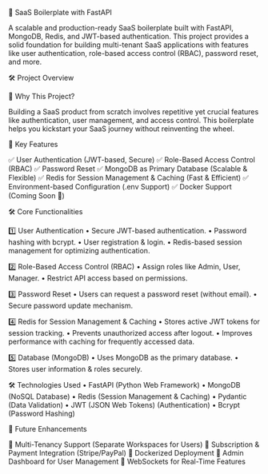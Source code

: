🚀 SaaS Boilerplate with FastAPI

A scalable and production-ready SaaS boilerplate built with FastAPI, MongoDB, Redis, and JWT-based authentication. This project provides a solid foundation for building multi-tenant SaaS applications with features like user authentication, role-based access control (RBAC), password reset, and more.

🛠 Project Overview

🌟 Why This Project?

Building a SaaS product from scratch involves repetitive yet crucial features like authentication, user management, and access control. This boilerplate helps you kickstart your SaaS journey without reinventing the wheel.

📌 Key Features

✅ User Authentication (JWT-based, Secure)
✅ Role-Based Access Control (RBAC)
✅ Password Reset
✅ MongoDB as Primary Database (Scalable & Flexible)
✅ Redis for Session Management & Caching (Fast & Efficient)
✅ Environment-based Configuration (.env Support)
✅ Docker Support (Coming Soon 🚀)

🛠 Core Functionalities

1️⃣ User Authentication
	•	Secure JWT-based authentication.
	•	Password hashing with bcrypt.
	•	User registration & login.
	•	Redis-based session management for optimizing authentication.

2️⃣ Role-Based Access Control (RBAC)
	•	Assign roles like Admin, User, Manager.
	•	Restrict API access based on permissions.

3️⃣ Password Reset
	•	Users can request a password reset (without email).
	•	Secure password update mechanism.

4️⃣ Redis for Session Management & Caching
	•	Stores active JWT tokens for session tracking.
	•	Prevents unauthorized access after logout.
	•	Improves performance with caching for frequently accessed data.

5️⃣ Database (MongoDB)
	•	Uses MongoDB as the primary database.
	•	Stores user information & roles securely.

🛠 Technologies Used
	•	FastAPI (Python Web Framework)
	•	MongoDB (NoSQL Database)
	•	Redis (Session Management & Caching)
	•	Pydantic (Data Validation)
	•	JWT (JSON Web Tokens) (Authentication)
	•	Bcrypt (Password Hashing)

🚀 Future Enhancements

🔹 Multi-Tenancy Support (Separate Workspaces for Users)
🔹 Subscription & Payment Integration (Stripe/PayPal)
🔹 Dockerized Deployment
🔹 Admin Dashboard for User Management
🔹 WebSockets for Real-Time Features